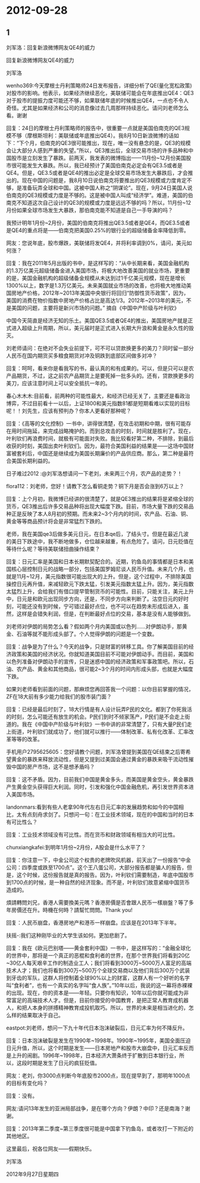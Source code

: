 # 2012-09-28

## 1

刘军洛：回复新浪微博网友QE4的威力

回复新浪微博网友QE4的威力

刘军洛

wenho369:今天摩根士丹利策略师24日发布报告，详细分析了QE(量化宽松政策)对股市的影响。他表示，如果经济继续恶化，美联储可能会在年底推出QE4：QE3对于股市的提振力度可能还不够，如果联储年底的时候推出QE4，一点也不令人奇怪。尤其是如果经济和公司的消息像过去几周那样持续恶化。请问刘老师怎么看。谢谢

回复：24日的摩根士丹利策略师的报告中，很重要一点就是美国伯南克的QE3规模不够（摩根斯坦利：美联储或年底推出QE4）。我8月10日新浪微博的话如下：“下个月，伯南克的QE3很可能推出，现在，唯一没有悬念的是，QE3的规模会让大部分人感到严重的失望。”所以，QE3推出后，全球交易市场的许多品种和中国股市是立刻发生了暴跌。前两天，我发表的微博指出——11月份~12月份美国股市很可能发生大暴跌。所以，我已经预计了美国伯南克必定会有QE3.5或者是QE4。但是，QE3.5或者是QE4的推出必定是全球交易市场发生大暴跌后，才会推出的。现在中国的问题是，我8月10日说伯南克将要推出的QE3规模或力度肯定不够，是准备玩弄全球和中国。这被中国人称之“阴谋论”。现在，9月24日美国人说伯南克的QE3规模或力度是不够的。这是被中国人叫成“经济学”。难道，美国的伯南克不知道这次自己设计的QE3的规模或力度是远远不够的吗？所以，11月份~12月份如果全球市场发生大暴跌，那伯南克能不知道是自己一手导演的吗？

我预计明年1月份~2月份，美国的伯南克将推出QE3.5或者是QE4，而QE3.5或者是QE4的重点将是——伯南克把美国0.25%的银行业的超级储备金率降低到零。

网友：您说年底，股市爆跌，美联储将发QE4，并将利率调到0%，请问，美元如何涨？

回复：我在2011年5月出版的书中，是这样写的：“从中长期来看，美国金融机构的1.3万亿美元超级储备金进入美国市场，将极大地改善美国的就业市场，更重要的是，美国金融机构的超级储备金规模从未达到过1千亿美元规模，现在是增长1300%以上，数字是1.3万亿美元。未来美国就业市场的改善，也将极大地推动美国房地产价格，2012年~2013年美国中央银行将回归“防御性货币政策”，因为，美国的消费在物价指数中房地产价格占比是高达1/3。2012年~2013年的美元，不是美国的问题，主要将是新兴市场的问题。” 摘自《中国中产阶级与叶利钦》 

中国今天简直是经济无知的乐土。美国QE3.5或者QE4的推出，美国房地产就是正式进入超级上升周期，所以，美元届时是正式进入长期大升浪和黄金是永久性的毁灭。

刘老师请问：在绝对不会失业前提下，可不可以贷款换更多的美刀？同时留一部分人民币在国内期货买多粮食期货对冲及铜跌到底部区间做多对冲？

回复：呵呵，看来你是看我写的书，最认真的和有成果的。可以，但是只可以是农产品期货，不过，这之前农产品期货上是要死掉一批多头的。还有，贷款换更多的美刀，应该注意时间上可以安全抵抗一年的。

春心木木木:目前看，前两种的可能性最大，和经济已经无关了，主要还是看政治博弈，不过目前看十一以后，上证1800和美元指数81都是短期看难以实现的目标呢！！刘先生，应该有预判办？你本人更看好那种呢？

回复：《高等的文化控制》一书中，讲得很清楚，在攻击初期和中期，很有可能存在用时间拖延，来完成战略掩护的。而到总攻击的时刻，时间就是胜利了。现在，叶利钦们再浪费时间，就极有可能面对失败。我比较看好第二种，不排除，到最后收获的时刻，美国出卖叶利钦们。因为，最符合美国利益的结果是——这场中国财富被套利后，中国还是继续成为美国长期廉价的产品供应商。那么，第二种是最符合美国长期利益的。

日子难过2012 :@刘军洛想请问一下老刘，未来两三个月，农产品的走势？！

flora112：刘老师，您好！请教下怎么看铜走势？铜下月是否会涨到6万以上？

回复：上个月初，我微博已经讲的很清楚了，就是QE3推出的结果将是紧缩全球的货币，QE3推出后许多交易品种将出现大幅度下跌。目前，市场大量下跌的交易品种正是反映了本人8月初的预期。而未来2~3个月内的时间，农产品、石油、铜、黄金等等商品预计将会是非常猛烈下跌的。

老师，我在美国qe3后做多美元日元，在日本qe后，了结头寸。但是在最近几波的美日下跌途中，我不断地做多，仓位越来越重，有点危险了。请问，日元贬值在等待什么呢？等待美联储扭曲操作结束？

回复：日元汇率是美国和日本长期默契配合的。近期，钓鱼岛的事情都是日本和美国核心层控制日元的战略一部分，包括美国罗姆尼谈人民币升值。未来几个月，也就是11月~12月，美元指数很可能出现大的上升。但是，这个过程中，不排除美国操控日元再升值，来减轻欧元下跌太猛，引发美元指数太猛上升。因为，美元指数太猛烈上升，会给我们有借口提早管制货币的可能性。目前，只能关注，美元上升中，日元是和欧元出现同步方向，还是，不同步方向来判断了。沽空日元的好时刻，可能还没有到时候，宁可错过最好点位，也不可以在趋势未形成后进入，虽然，这样是会错失利润，但是，在判断最好点位的交易，基本是没有人能够做到。

刘老师对伊朗的局势怎么看？假如两个月内美国或以色列……对伊朗动手，那黄金、石油等就不能形成头部了。个人觉得伊朗的问题是一个变数。

回复：战争是为了什么？今天的战争，只是财富的转移工具。你了解美国目前的经济政策和美国的经济状况。你就知道美国目前不可能对伊朗动手。而目前，美国和以色列准备对伊朗动手的宣传，只是迷惑中国的经济政策和军事政策吧。所以，石油、农产品、黄金和其他商品，很可能2~3个月的时间内形成头部，也就是大幅度下跌。

如果刘老师看到前面的问题，那麻烦您再回答我一个问题：以你目前掌握的情况，ZF在18大前有多少能力给我们的股市装门面？

回复：已经是最后时刻了，18大行情是有人设计玩弄P民的文化。都到了你死我活的时刻，怎么可能还有放生的机会。P民们到时不倾家荡产，P民们是不会走上街道的。我在《中国中产阶级与叶利钦》一书中讲的非常清楚了，只有大量P民们走上街道，叶利钦们就成功了，他们就可以推行——体制改革、私有化改革、汇率改革等等的改革。

手机用户2795625605：您好请教个问题，刘军洛曾提到美国在QE结束之后寄希望黄金的暴跌来释放流动性，但是又提到过美国会通过黄金的暴跌来吸干流动性摧毁中国的房产市场，这不是想矛盾吗？

回复：这不矛盾。因为，目前我们中国是黄金多头，而美国是黄金空头，黄金暴跌产生黄金空头获得巨大利润。同时，引发和强化中国金融危机，再引发世界资本进入美国市场。

landonmars:看到有些人老拿90年代左右日元汇率的发展趋势和如今的中国相比，太有点刻舟求剑了。只想问一句：在工业技术领域，现在的中国和当时的日本有可比性么？

回复：工业技术领域没有可比性。而在货币和财政领域有相当大的可比性。

chunxiangkafei:到明年1月份~2月份，A股会是什么水平了？

回复：你注意一下，中金公司这个权贵的老牌吹风机器，前天出了一份报告“中金公司：四季度或跌至1700点”。这个王八蛋公司，大部分报告都是骗人的报告，但是，这个时候，这份报告就是真的报告。因为，叶利钦们需要制造，年底中国股市到1700点的时候，是一种自然的经济现象。而不是，叶利钦们故意紧缩中国货币造成的。

煩請轉問刘兄，香港人需要換美元嗎？香港房價是否會跟人民币一樣崩盤？等了多年房價还在升。時機在何時？請幫忙問問。Thank you!

回复：人民币崩盘，香港房地产和港币一样崩盘。应该是在2013年下半年。

扶摇-:我们这种刚毕业的大学生该如何。更加悲剧了。

回复：我在《欧元巴别塔——黄金套利中国》一书中，是这样写的：“金融全球化的世界中，那将是一个真正的恶棍和食利者的世界，在那个世界我们将看到20亿~30亿人每天艰辛工作的制造业工人；我们将看到3000万~5000万人富足的高端技术人才；我们也将看到300万~500万个全球交易商以及他们背后300万个武装到牙齿的军队，这群人将控制着全球90%以上的财富，这群人有一个好听的名字叫“食利者”，也有一个真实的名字叫“食人族”。”10年以后，我说的这一幕将赤裸裸的出现。现在，你的资本是——年轻。只要你有知识，10年以后你就可能成为非常富足的高端技术人才。但是，目前你接受的中国教育，是把正常人教育成机器人，和把人本身的拼搏精神教育成投机取巧。所以，世界的未来是相当进化的，怎么样的结果取决于自己。

eastpot:刘老师，想问一下九十年代日本泡沫破裂后，日元汇率为何不降反升。

回复：日本泡沫破裂是发生在1990年~1998年。1990年~1995年，美国全面压迫日元升值，所以，这个时期是发生——日本房地产和股市大崩盘中，日元汇率反而是上升的闹剧。1996年~1998年，日本经济大萧条终于扩散到日本银行业，所以，这段时期是发生了日元的疯狂贬值。

网友：老刘，你3000点判断今年底股市2000点，现在提早到了，那明年1000点的目标有变化吗？

回复：没有。

网友:请问13年发生的亚洲局部战争，是在哪个方向？伊朗？中印？还是南海？谢谢。

回复：2013年第二季度~第三季度很可能是中国拿下钓鱼岛，或者攻打一下附近的其他地区。

这里最后，祝各位网友——假期快乐。

刘军洛

2012年9月27日星期四

